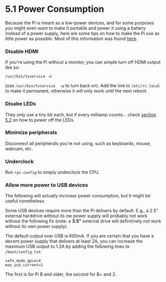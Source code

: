 5.1 Power Consumption
===

Because the Pi is meant as a low-power devices, and for some purposes you might even want to make it portable and power it using a battery instead of a power supply, here are some tips on how to make the Pi use as little power as possible. Most of this information was found [here][pizero].


### Disable HDMI

If you're using the Pi without a monitor, you can simple turn off HDMI output like so:

	/usr/bin/tvservice -o

(use `/usr/bin/tvservice  -p` to turn back on). Add the line to `/etc/rc.local` to make it permanent, otherwise it will only work until the next reboot.


### Disabe LEDs

They only use a tiny bit each, but if every milliamp counts... check [section 5.2][leds] on how to power off the LEDs.


### Minimize peripherals

Disconnect all peripherals you're not using, such as keyboards, mouse, webcam, etc.


### Underclock

Run `rpi-config` to simply underclock the CPU.


### Allow more power to USB devices

The following will actually *increase* power consumption, but it might be useful nonetheless.

Some USB devices require more than the Pi delivers by default. E.g., a 2.5" external harddrive without its ow power supply will probably not work without the following fix (note: a **3.5"** external drive will definitively *not* work without its own power supply).

The default output over USB is 600mA. If you are certain that you have a decent power supply that delivers at least 2A, you can increase the maximum USB output to 1.2A by adding the following lines to `/boot/config.txt`:

	safe_mode_gpio=4
	max_usb_current=1

The first is for Pi B and older, the second for B+ and 2.


[pizero]: http://www.midwesternmac.com/blogs/jeff-geerling/raspberry-pi-zero-conserve-energy
[leds]: ./5.2-leds.md